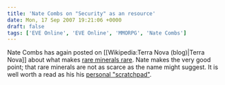 ```yaml
---
title: 'Nate Combs on "Security" as an resource'
date: Mon, 17 Sep 2007 19:21:06 +0000
draft: false
tags: ['EVE Online', 'EVE Online', 'MMORPG', 'Nate Combs']
---
```


Nate Combs has again posted on \[\[Wikipedia:Terra Nova (blog)|Terra Nova\]\] about what makes [rare minerals rare](http://terranova.blogs.com/terra_nova/2007/09/scarcely-rare.html). Nate makes the very good point; that rare minerals are not as scarce as the name might suggest. It is well worth a read as his his [personal "scratchpad"](http://scratchpad.roaringshrimp.com/).